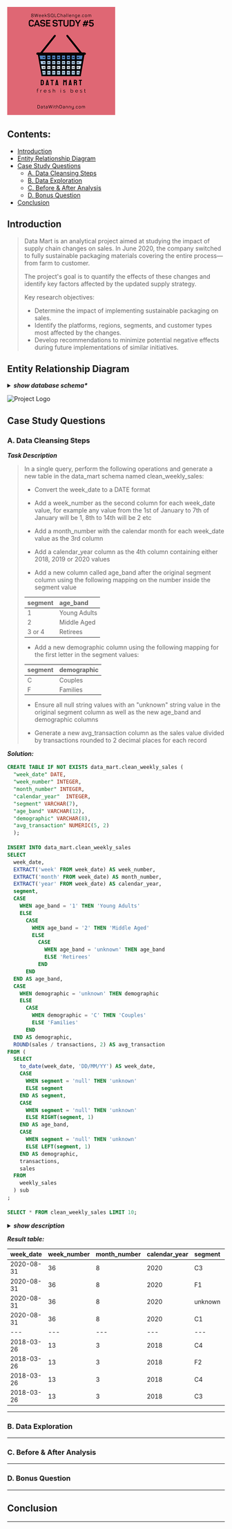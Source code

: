 ![Project Logo](../images/case5_logo.png)

## Contents:
- [Introduction](#introduction)
- [Entity Relationship Diagram](#entity-relationship-diagram)
- [Case Study Questions](#case-study-questions)
  - [A. Data Cleansing Steps](#a-data-cleansing-steps)
  - [B. Data Exploration](#b-data-exploration)
  - [C. Before & After Analysis](#c-before--after-analysis)
  - [D. Bonus Question](#d-bonus-question)
- [Conclusion](#conclusion)

## Introduction
>Data Mart is an analytical project aimed at studying the impact of supply chain changes on sales. In June 2020, the company switched to fully sustainable packaging materials covering the entire process—from farm to customer.
>
>The project's goal is to quantify the effects of these changes and identify key factors affected by the updated supply strategy.
>
>Key research objectives:
>
>- Determine the impact of implementing sustainable packaging on sales.
>- Identify the platforms, regions, segments, and customer types most affected by the changes.
>- Develop recommendations to minimize potential negative effects during future implementations of similar initiatives.

## Entity Relationship Diagram

<details>
  <summary><em><strong>show database schema*</strong></em></summary>

```SQL
CREATE SCHEMA data_mart;
SET search_path = data_mart;


DROP TABLE IF EXISTS data_mart.weekly_sales;
CREATE TABLE data_mart.weekly_sales (
  "week_date" VARCHAR(7),
  "region" VARCHAR(13),
  "platform" VARCHAR(7),
  "segment" VARCHAR(4),
  "customer_type" VARCHAR(8),
  "transactions" INTEGER,
  "sales" INTEGER
);

INSERT INTO data_mart.weekly_sales
  ("week_date", "region", "platform", "segment", "customer_type", "transactions", "sales")
VALUES
  ('31/8/20', 'ASIA', 'Retail', 'C3', 'New', '120631', '3656163'),
  ('31/8/20', 'ASIA', 'Retail', 'F1', 'New', '31574', '996575'),
  ('31/8/20', 'USA', 'Retail', 'null', 'Guest', '529151', '16509610'),
  ('31/8/20', 'EUROPE', 'Retail', 'C1', 'New', '4517', '141942'),
  ('31/8/20', 'AFRICA', 'Retail', 'C2', 'New', '58046', '1758388'),
  ('31/8/20', 'CANADA', 'Shopify', 'F2', 'Existing', '1336', '243878'),
  ('31/8/20', 'AFRICA', 'Shopify', 'F3', 'Existing', '2514', '519502'),
  ('31/8/20', 'ASIA', 'Shopify', 'F1', 'Existing', '2158', '371417'),
  ('31/8/20', 'AFRICA', 'Shopify', 'F2', 'New', '318', '49557'),
  ('31/8/20', 'AFRICA', 'Retail', 'C3', 'New', '111032', '3888162'),
  ...
  ('26/3/18', 'SOUTH AMERICA', 'Shopify', 'F1', 'New', '3', '677'),
  ('26/3/18', 'ASIA', 'Retail', 'F3', 'New', '81842', '2673553'),
  ('26/3/18', 'CANADA', 'Shopify', 'C3', 'New', '48', '7672'),
  ('26/3/18', 'EUROPE', 'Shopify', 'F3', 'New', '2', '300'),
  ('26/3/18', 'USA', 'Retail', 'C3', 'New', '39356', '1617709'),
  ('26/3/18', 'AFRICA', 'Retail', 'C3', 'New', '98342', '3706066'),
  ('26/3/18', 'USA', 'Shopify', 'C4', 'New', '16', '2784'),
  ('26/3/18', 'USA', 'Retail', 'F2', 'New', '25665', '1064172'),
  ('26/3/18', 'EUROPE', 'Retail', 'C4', 'New', '883', '33523'),
  ('26/3/18', 'AFRICA', 'Retail', 'C3', 'Existing', '218516', '12083475');
```

**\*Note**:
1. Primary keys are not explicitly defined in the tables. This might be intentional due to the educational nature of the project:  
  - The data is artificially generated and static, minimizing the risk of integrity violations.  
  - In real-world scenarios, primary keys are essential to enforce data integrity and uniqueness.  

2. Data type inconsistencies are present in inserted values:
  - For example, the week_date column is defined as VARCHAR(7), while storing date-like values.
  - PostgreSQL implicitly converts values when necessary, but this practice is discouraged in production environments.
  - Explicit type casting should be used to ensure data consistency and prevent unexpected errors.

</details>

![Project Logo](../images/case4_diagram.png)


## Case Study Questions
### A. Data Cleansing Steps

***Task Description***
>In a single query, perform the following operations and generate a new table in the data_mart schema named clean_weekly_sales:
>
>- Convert the week_date to a DATE format
>
>- Add a week_number as the second column for each week_date value, for example any value from the 1st of January to 7th of January will be 1, 8th to 14th will be 2 etc
>
>- Add a month_number with the calendar month for each week_date value as the 3rd column
>
>- Add a calendar_year column as the 4th column containing either 2018, 2019 or 2020 values
>
>- Add a new column called age_band after the original segment column using the following mapping on the number inside the segment value
>
>| segment	| age_band    |
>|:--------|:------------|
>|1        |Young Adults |
>|2        |Middle Aged  |
>|3 or 4   | Retirees    |
>
>- Add a new demographic column using the following mapping for the first letter in the segment values:
>
>| segment | demographic |
>|:--------|:------------|
>|C        |Couples      |
>|F	      |Families     |
>
>- Ensure all null string values with an "unknown" string value in the original segment column as well as the new age_band and demographic columns
>
>- Generate a new avg_transaction column as the sales value divided by transactions rounded to 2 decimal places for each record

***Solution:***
```SQL
CREATE TABLE IF NOT EXISTS data_mart.clean_weekly_sales (
  "week_date" DATE,
  "week_number" INTEGER,
  "month_number" INTEGER,
  "calendar_year"  INTEGER,
  "segment" VARCHAR(7),
  "age_band" VARCHAR(12),
  "demographic" VARCHAR(8),
  "avg_transaction" NUMERIC(5, 2)
  );
  
INSERT INTO data_mart.clean_weekly_sales
SELECT
  week_date,
  EXTRACT('week' FROM week_date) AS week_number,
  EXTRACT('month' FROM week_date) AS month_number,
  EXTRACT('year' FROM week_date) AS calendar_year,
  segment,
  CASE
    WHEN age_band = '1' THEN 'Young Adults'
    ELSE 
      CASE
        WHEN age_band = '2' THEN 'Middle Aged'
        ELSE 
          CASE
            WHEN age_band = 'unknown' THEN age_band
            ELSE 'Retirees'
          END
      END
  END AS age_band,
  CASE
    WHEN demographic = 'unknown' THEN demographic
    ELSE
      CASE
        WHEN demographic = 'C' THEN 'Couples'
        ELSE 'Families'
      END
  END AS demographic,
  ROUND(sales / transactions, 2) AS avg_transaction 
FROM (
  SELECT
    to_date(week_date, 'DD/MM/YY') AS week_date,
    CASE
      WHEN segment = 'null' THEN 'unknown'
      ELSE segment
    END AS segment,
    CASE
      WHEN segment = 'null' THEN 'unknown'
      ELSE RIGHT(segment, 1)
    END AS age_band,
    CASE
      WHEN segment = 'null' THEN 'unknown'
      ELSE LEFT(segment, 1)
    END AS demographic,
    transactions,
    sales
  FROM
    weekly_sales
  ) sub
;

SELECT * FROM clean_weekly_sales LIMIT 10;
```

<details>
  <summary><em><strong>show description</strong></em></summary>

- Subquery `sub`:  
  - Converts `week_date` from `VARCHAR` to `DATE` using `TO_DATE()`.  
  - Replaces `'null'` values in `segment` with `'unknown'`.  
  - Extracts the last character of `segment` as `age_band`.  
  - Extracts the first character of `segment` as `demographic`.  

- Main `SELECT` Statement:  
  - Extracts `week_number`, `month_number`, and `calendar_year` using `EXTRACT()`.  
  - Maps `age_band` based on predefined categories:  
    - `'1'` → `'Young Adults'`  
    - `'2'` → `'Middle Aged'`  
    - `'3'` or `'4'` → `'Retirees'`  
    - `'unknown'` remains unchanged.  
  - Maps `demographic` values:  
    - `'C'` → `'Couples'`  
    - `'F'` → `'Families'`  
    - `'unknown'` remains unchanged.  
  - Calculates `avg_transaction` as `sales / transactions`, rounded to 2 decimal places.  

- `Final Step`:  
  - Inserts transformed data into `data_mart.clean_weekly_sales`.  
  - Ensures structured and cleaned dataset for further analysis.  

</details>

***Result table:***


| week_date  | week_number | month_number | calendar_year | segment | age_band     | demographic | avg_transaction |
| ---------- | ----------- | ------------ | ------------- | ------- | ------------ | ----------- | --------------- |
| 2020-08-31 | 36          | 8            | 2020          | C3      | Retirees     | Couples     | 30.00           |
| 2020-08-31 | 36          | 8            | 2020          | F1      | Young Adults | Families    | 31.00           |
| 2020-08-31 | 36          | 8            | 2020          | unknown | unknown      | unknown     | 31.00           |
| 2020-08-31 | 36          | 8            | 2020          | C1      | Young Adults | Couples     | 31.00           |
| ---        | ---         | ---          | ---           | ---     | ---          | ---         | ---             |
| 2018-03-26 | 13          | 3            | 2018          | C4      | Retirees     | Couples     | 174.00          |
| 2018-03-26 | 13          | 3            | 2018          | F2      | Middle Aged  | Families    | 41.00           |
| 2018-03-26 | 13          | 3            | 2018          | C4      | Retirees     | Couples     | 37.00           |
| 2018-03-26 | 13          | 3            | 2018          | C3      | Retirees     | Couples     | 55.00           |

---

### B. Data Exploration

---

### C. Before & After Analysis

---

### D. Bonus Question

---

## Conclusion

---